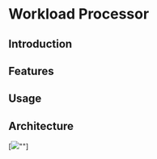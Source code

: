 # Workload Processor

## Introduction

## Features

## Usage

## Architecture

[![](https://cldup.com/4RuThpHnVb.png)""]
